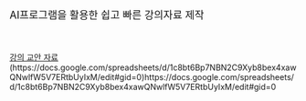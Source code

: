 
  <p style="font-size:18px; color:#161616;">AI프로그램을 활용한 쉽고 빠른 강의자료 제작</p>
  <br>
  <br>
  	<a href="https://docs.google.com/spreadsheets/d/1c8bt6Bp7NBN2C9Xyb8bex4xawQNwlfW5V7ERtbUyIxM/edit#gid=0)https://docs.google.com/spreadsheets/d/1c8bt6Bp7NBN2C9Xyb8bex4xawQNwlfW5V7ERtbUyIxM/edit#gid=0" target="_blank">강의 교안 자료</a>
(https://docs.google.com/spreadsheets/d/1c8bt6Bp7NBN2C9Xyb8bex4xawQNwlfW5V7ERtbUyIxM/edit#gid=0)https://docs.google.com/spreadsheets/d/1c8bt6Bp7NBN2C9Xyb8bex4xawQNwlfW5V7ERtbUyIxM/edit#gid=0
